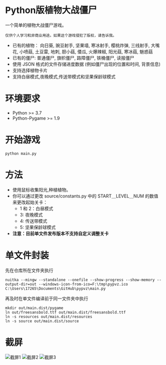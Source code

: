 # Python版植物大战僵尸
  一个简单的植物大战僵尸游戏。
  
  `仅供个人学习和非商业用途。如果这个游戏侵犯了版权，请告诉我。`
  
* 已有的植物： 向日葵, 豌豆射手, 坚果墙, 寒冰射手, 樱桃炸弹, 三线射手, 大嘴花, 小喷菇, 土豆雷, 地刺, 胆小菇, 倭瓜, 火爆辣椒, 阳光菇, 寒冰菇, 魅惑菇
* 已有的僵尸: 普通僵尸, 旗帜僵尸, 路障僵尸, 铁桶僵尸, 读报僵尸
* 使用 JSON 格式的文件存储进度数据 (例如僵尸出现的位置和时间, 背景信息)
* 支持选择植物卡片
* 支持白昼模式,夜晚模式,传送带模式和坚果保龄球模式

# 环境要求
* Python >= 3.7 
* Python-Pygame >= 1.9

# 开始游戏
```shell
python main.py
```

# 方法
* 使用鼠标收集阳光,种植植物。
* 你可以通过更改 source/constants.py 中的 START＿LEVEL＿NUM 的数值来更改起始关卡：
  * 1 和 2：白昼模式
  * 3: 夜晚模式
  * 4: 传送带模式
  * 5: 坚果保龄球模式
* **注意：目前单文件发布版本不支持自定义调整关卡**

# 单文件封装
先在仓库所在文件夹执行
``` shell
nuitka --mingw --standalone --onefile --show-progress --show-memory --output-dir=out --windows-icon-from-ico=F:\tmp\pypvz.ico C:\Users\17265\Documents\GitHub\pypvz\main.py
```
再及时在单文件编译前于同一文件夹中执行
``` shell
mkdir out/main.dist/pygame
ln out/freesansbold.ttf out/main.dist/freesansbold.ttf
ln -s resources out/main.dist/resources
ln -s source out/main.dist/source
```
# 截屏
![截屏1](https://raw.githubusercontent.com/marblexu/PythonPlantsVsZombies/master/demo/demo1.jpg)
![截屏2](https://raw.githubusercontent.com/marblexu/PythonPlantsVsZombies/master/demo/demo2.jpg)
![截屏3](https://raw.githubusercontent.com/marblexu/PythonPlantsVsZombies/master/demo/demo3.jpg)
